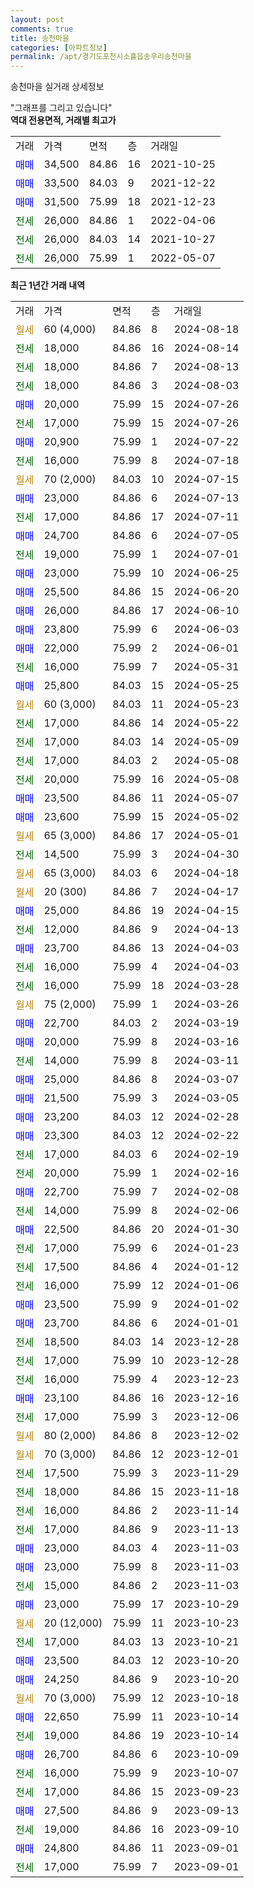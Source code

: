 ```yaml
---
layout: post
comments: true
title: 송천마을
categories: [아파트정보]
permalink: /apt/경기도포천시소흘읍송우리송천마을
---
```


송천마을 실거래 상세정보

<script type="text/javascript">
  google.charts.load('current', {'packages':['line', 'corechart']});
  google.charts.setOnLoadCallback(drawChart);

  function drawChart() {
    var data = new google.visualization.DataTable();
    data.addColumn('date', '거래일');
    data.addColumn('number', "매매");
    data.addColumn('number', "전세");
    data.addColumn('number', "전매");

    data.addRows([[new Date(Date.parse("2024-08-18")), null, null, null], [new Date(Date.parse("2024-08-14")), null, 18000, null], [new Date(Date.parse("2024-08-13")), null, 18000, null], [new Date(Date.parse("2024-08-03")), null, 18000, null], [new Date(Date.parse("2024-07-26")), 20000, null, null], [new Date(Date.parse("2024-07-26")), null, 17000, null], [new Date(Date.parse("2024-07-22")), 20900, null, null], [new Date(Date.parse("2024-07-18")), null, 16000, null], [new Date(Date.parse("2024-07-15")), null, null, null], [new Date(Date.parse("2024-07-13")), 23000, null, null], [new Date(Date.parse("2024-07-11")), null, 17000, null], [new Date(Date.parse("2024-07-05")), 24700, null, null], [new Date(Date.parse("2024-07-01")), null, 19000, null], [new Date(Date.parse("2024-06-25")), 23000, null, null], [new Date(Date.parse("2024-06-20")), 25500, null, null], [new Date(Date.parse("2024-06-10")), 26000, null, null], [new Date(Date.parse("2024-06-03")), 23800, null, null], [new Date(Date.parse("2024-06-01")), 22000, null, null], [new Date(Date.parse("2024-05-31")), null, 16000, null], [new Date(Date.parse("2024-05-25")), 25800, null, null], [new Date(Date.parse("2024-05-23")), null, null, null], [new Date(Date.parse("2024-05-22")), null, 17000, null], [new Date(Date.parse("2024-05-09")), null, 17000, null], [new Date(Date.parse("2024-05-08")), null, 17000, null], [new Date(Date.parse("2024-05-08")), null, 20000, null], [new Date(Date.parse("2024-05-07")), 23500, null, null], [new Date(Date.parse("2024-05-02")), 23600, null, null], [new Date(Date.parse("2024-05-01")), null, null, null], [new Date(Date.parse("2024-04-30")), null, 14500, null], [new Date(Date.parse("2024-04-18")), null, null, null], [new Date(Date.parse("2024-04-17")), null, null, null], [new Date(Date.parse("2024-04-15")), 25000, null, null], [new Date(Date.parse("2024-04-13")), null, 12000, null], [new Date(Date.parse("2024-04-03")), 23700, null, null], [new Date(Date.parse("2024-04-03")), null, 16000, null], [new Date(Date.parse("2024-03-28")), null, 16000, null], [new Date(Date.parse("2024-03-26")), null, null, null], [new Date(Date.parse("2024-03-19")), 22700, null, null], [new Date(Date.parse("2024-03-16")), 20000, null, null], [new Date(Date.parse("2024-03-11")), null, 14000, null], [new Date(Date.parse("2024-03-07")), 25000, null, null], [new Date(Date.parse("2024-03-05")), 21500, null, null], [new Date(Date.parse("2024-02-28")), 23200, null, null], [new Date(Date.parse("2024-02-22")), 23300, null, null], [new Date(Date.parse("2024-02-19")), null, 17000, null], [new Date(Date.parse("2024-02-16")), null, 20000, null], [new Date(Date.parse("2024-02-08")), 22700, null, null], [new Date(Date.parse("2024-02-06")), null, 14000, null], [new Date(Date.parse("2024-01-30")), 22500, null, null], [new Date(Date.parse("2024-01-23")), null, 17000, null], [new Date(Date.parse("2024-01-12")), null, 17500, null], [new Date(Date.parse("2024-01-06")), null, 16000, null], [new Date(Date.parse("2024-01-02")), 23500, null, null], [new Date(Date.parse("2024-01-01")), 23700, null, null], [new Date(Date.parse("2023-12-28")), null, 18500, null], [new Date(Date.parse("2023-12-28")), null, 17000, null], [new Date(Date.parse("2023-12-23")), null, 16000, null], [new Date(Date.parse("2023-12-16")), 23100, null, null], [new Date(Date.parse("2023-12-06")), null, 17000, null], [new Date(Date.parse("2023-12-02")), null, null, null], [new Date(Date.parse("2023-12-01")), null, null, null], [new Date(Date.parse("2023-11-29")), null, 17500, null], [new Date(Date.parse("2023-11-18")), null, 18000, null], [new Date(Date.parse("2023-11-14")), null, 16000, null], [new Date(Date.parse("2023-11-13")), null, 17000, null], [new Date(Date.parse("2023-11-03")), 23000, null, null], [new Date(Date.parse("2023-11-03")), 23000, null, null], [new Date(Date.parse("2023-11-03")), null, 15000, null], [new Date(Date.parse("2023-10-29")), 23000, null, null], [new Date(Date.parse("2023-10-23")), null, null, null], [new Date(Date.parse("2023-10-21")), null, 17000, null], [new Date(Date.parse("2023-10-20")), 23500, null, null], [new Date(Date.parse("2023-10-20")), 24250, null, null], [new Date(Date.parse("2023-10-18")), null, null, null], [new Date(Date.parse("2023-10-14")), 22650, null, null], [new Date(Date.parse("2023-10-14")), null, 19000, null], [new Date(Date.parse("2023-10-09")), 26700, null, null], [new Date(Date.parse("2023-10-07")), null, 16000, null], [new Date(Date.parse("2023-09-23")), null, 17000, null], [new Date(Date.parse("2023-09-13")), 27500, null, null], [new Date(Date.parse("2023-09-10")), null, 19000, null], [new Date(Date.parse("2023-09-01")), 24800, null, null], [new Date(Date.parse("2023-09-01")), null, 17000, null]]);

    var options = {
      hAxis: {
        format: 'yyyy/MM/dd'
      },    
      lineWidth: 0,
      pointsVisible: true,    
      title: '최근 1년간 유형별 실거래가 분포',
      legend: { position: 'bottom' }
    };

    var formatter = new google.visualization.NumberFormat({pattern:'###,###'} );
    formatter.format(data, 1);
    formatter.format(data, 2);
    
    setTimeout(function() {
        var chart = new google.visualization.LineChart(document.getElementById('columnchart_material'));
        chart.draw(data, (options));
        document.getElementById('loading').style.display = 'none';
    }, 200);
  }
</script>


<div id="loading" style="z-index:20; display: block; margin-left: 0px">"그래프를 그리고 있습니다"</div>
<div id="columnchart_material" style="width: 95%; margin-left: 0px; display: block"></div>
<!-- contents start -->
<b>역대 전용면적, 거래별 최고가</b>
<table class="sortable">
    <tr>
      <td>거래</td>
      <td>가격</td>
      <td>면적</td>
      <td>층</td>
      <td>거래일</td>
    </tr>
        <tr>
          <td><a style="color: blue">매매</a></td>
          <td>34,500</td>
          <td>84.86</td>
          <td>16</td>
          <td>2021-10-25</td>
        </tr>            <tr>
          <td><a style="color: blue">매매</a></td>
          <td>33,500</td>
          <td>84.03</td>
          <td>9</td>
          <td>2021-12-22</td>
        </tr>            <tr>
          <td><a style="color: blue">매매</a></td>
          <td>31,500</td>
          <td>75.99</td>
          <td>18</td>
          <td>2021-12-23</td>
        </tr>        
        <tr>
              <td><a style="color: darkgreen">전세</a></td>
              <td>26,000</td>
              <td>84.86</td>
              <td>1</td>
              <td>2022-04-06</td>
            </tr>            <tr>
              <td><a style="color: darkgreen">전세</a></td>
              <td>26,000</td>
              <td>84.03</td>
              <td>14</td>
              <td>2021-10-27</td>
            </tr>            <tr>
              <td><a style="color: darkgreen">전세</a></td>
              <td>26,000</td>
              <td>75.99</td>
              <td>1</td>
              <td>2022-05-07</td>
            </tr>        
    
</table>

<b>최근 1년간 거래 내역</b>

<table class="sortable">
    <tr>
      <td>거래</td>
      <td>가격</td>
      <td>면적</td>
      <td>층</td>
      <td>거래일</td>
    </tr>
    <tr>
      <td><a style="color: darkgoldenrod">월세</a></td>
      <td>60 (4,000)</td>
      <td>84.86</td>
      <td>8</td>
      <td>2024-08-18</td>
    </tr>          <tr>
      <td><a style="color: darkgreen">전세</a></td>
      <td>18,000</td>
      <td>84.86</td>
      <td>16</td>
      <td>2024-08-14</td>
    </tr>          <tr>
      <td><a style="color: darkgreen">전세</a></td>
      <td>18,000</td>
      <td>84.86</td>
      <td>7</td>
      <td>2024-08-13</td>
    </tr>          <tr>
      <td><a style="color: darkgreen">전세</a></td>
      <td>18,000</td>
      <td>84.86</td>
      <td>3</td>
      <td>2024-08-03</td>
    </tr>          <tr>
      <td><a style="color: blue">매매</a></td>
      <td>20,000</td>
      <td>75.99</td>
      <td>15</td>
      <td>2024-07-26</td>
    </tr>          <tr>
      <td><a style="color: darkgreen">전세</a></td>
      <td>17,000</td>
      <td>75.99</td>
      <td>15</td>
      <td>2024-07-26</td>
    </tr>          <tr>
      <td><a style="color: blue">매매</a></td>
      <td>20,900</td>
      <td>75.99</td>
      <td>1</td>
      <td>2024-07-22</td>
    </tr>          <tr>
      <td><a style="color: darkgreen">전세</a></td>
      <td>16,000</td>
      <td>75.99</td>
      <td>8</td>
      <td>2024-07-18</td>
    </tr>          <tr>
      <td><a style="color: darkgoldenrod">월세</a></td>
      <td>70 (2,000)</td>
      <td>84.03</td>
      <td>10</td>
      <td>2024-07-15</td>
    </tr>          <tr>
      <td><a style="color: blue">매매</a></td>
      <td>23,000</td>
      <td>84.86</td>
      <td>6</td>
      <td>2024-07-13</td>
    </tr>          <tr>
      <td><a style="color: darkgreen">전세</a></td>
      <td>17,000</td>
      <td>84.86</td>
      <td>17</td>
      <td>2024-07-11</td>
    </tr>          <tr>
      <td><a style="color: blue">매매</a></td>
      <td>24,700</td>
      <td>84.86</td>
      <td>6</td>
      <td>2024-07-05</td>
    </tr>          <tr>
      <td><a style="color: darkgreen">전세</a></td>
      <td>19,000</td>
      <td>75.99</td>
      <td>1</td>
      <td>2024-07-01</td>
    </tr>          <tr>
      <td><a style="color: blue">매매</a></td>
      <td>23,000</td>
      <td>75.99</td>
      <td>10</td>
      <td>2024-06-25</td>
    </tr>          <tr>
      <td><a style="color: blue">매매</a></td>
      <td>25,500</td>
      <td>84.86</td>
      <td>15</td>
      <td>2024-06-20</td>
    </tr>          <tr>
      <td><a style="color: blue">매매</a></td>
      <td>26,000</td>
      <td>84.86</td>
      <td>17</td>
      <td>2024-06-10</td>
    </tr>          <tr>
      <td><a style="color: blue">매매</a></td>
      <td>23,800</td>
      <td>75.99</td>
      <td>6</td>
      <td>2024-06-03</td>
    </tr>          <tr>
      <td><a style="color: blue">매매</a></td>
      <td>22,000</td>
      <td>75.99</td>
      <td>2</td>
      <td>2024-06-01</td>
    </tr>          <tr>
      <td><a style="color: darkgreen">전세</a></td>
      <td>16,000</td>
      <td>75.99</td>
      <td>7</td>
      <td>2024-05-31</td>
    </tr>          <tr>
      <td><a style="color: blue">매매</a></td>
      <td>25,800</td>
      <td>84.03</td>
      <td>15</td>
      <td>2024-05-25</td>
    </tr>          <tr>
      <td><a style="color: darkgoldenrod">월세</a></td>
      <td>60 (3,000)</td>
      <td>84.03</td>
      <td>11</td>
      <td>2024-05-23</td>
    </tr>          <tr>
      <td><a style="color: darkgreen">전세</a></td>
      <td>17,000</td>
      <td>84.86</td>
      <td>14</td>
      <td>2024-05-22</td>
    </tr>          <tr>
      <td><a style="color: darkgreen">전세</a></td>
      <td>17,000</td>
      <td>84.03</td>
      <td>14</td>
      <td>2024-05-09</td>
    </tr>          <tr>
      <td><a style="color: darkgreen">전세</a></td>
      <td>17,000</td>
      <td>84.03</td>
      <td>2</td>
      <td>2024-05-08</td>
    </tr>          <tr>
      <td><a style="color: darkgreen">전세</a></td>
      <td>20,000</td>
      <td>75.99</td>
      <td>16</td>
      <td>2024-05-08</td>
    </tr>          <tr>
      <td><a style="color: blue">매매</a></td>
      <td>23,500</td>
      <td>84.86</td>
      <td>11</td>
      <td>2024-05-07</td>
    </tr>          <tr>
      <td><a style="color: blue">매매</a></td>
      <td>23,600</td>
      <td>75.99</td>
      <td>15</td>
      <td>2024-05-02</td>
    </tr>          <tr>
      <td><a style="color: darkgoldenrod">월세</a></td>
      <td>65 (3,000)</td>
      <td>84.86</td>
      <td>17</td>
      <td>2024-05-01</td>
    </tr>          <tr>
      <td><a style="color: darkgreen">전세</a></td>
      <td>14,500</td>
      <td>75.99</td>
      <td>3</td>
      <td>2024-04-30</td>
    </tr>          <tr>
      <td><a style="color: darkgoldenrod">월세</a></td>
      <td>65 (3,000)</td>
      <td>84.03</td>
      <td>6</td>
      <td>2024-04-18</td>
    </tr>          <tr>
      <td><a style="color: darkgoldenrod">월세</a></td>
      <td>20 (300)</td>
      <td>84.86</td>
      <td>7</td>
      <td>2024-04-17</td>
    </tr>          <tr>
      <td><a style="color: blue">매매</a></td>
      <td>25,000</td>
      <td>84.86</td>
      <td>19</td>
      <td>2024-04-15</td>
    </tr>          <tr>
      <td><a style="color: darkgreen">전세</a></td>
      <td>12,000</td>
      <td>84.86</td>
      <td>9</td>
      <td>2024-04-13</td>
    </tr>          <tr>
      <td><a style="color: blue">매매</a></td>
      <td>23,700</td>
      <td>84.86</td>
      <td>13</td>
      <td>2024-04-03</td>
    </tr>          <tr>
      <td><a style="color: darkgreen">전세</a></td>
      <td>16,000</td>
      <td>75.99</td>
      <td>4</td>
      <td>2024-04-03</td>
    </tr>          <tr>
      <td><a style="color: darkgreen">전세</a></td>
      <td>16,000</td>
      <td>75.99</td>
      <td>18</td>
      <td>2024-03-28</td>
    </tr>          <tr>
      <td><a style="color: darkgoldenrod">월세</a></td>
      <td>75 (2,000)</td>
      <td>75.99</td>
      <td>1</td>
      <td>2024-03-26</td>
    </tr>          <tr>
      <td><a style="color: blue">매매</a></td>
      <td>22,700</td>
      <td>84.03</td>
      <td>2</td>
      <td>2024-03-19</td>
    </tr>          <tr>
      <td><a style="color: blue">매매</a></td>
      <td>20,000</td>
      <td>75.99</td>
      <td>8</td>
      <td>2024-03-16</td>
    </tr>          <tr>
      <td><a style="color: darkgreen">전세</a></td>
      <td>14,000</td>
      <td>75.99</td>
      <td>8</td>
      <td>2024-03-11</td>
    </tr>          <tr>
      <td><a style="color: blue">매매</a></td>
      <td>25,000</td>
      <td>84.86</td>
      <td>8</td>
      <td>2024-03-07</td>
    </tr>          <tr>
      <td><a style="color: blue">매매</a></td>
      <td>21,500</td>
      <td>75.99</td>
      <td>3</td>
      <td>2024-03-05</td>
    </tr>          <tr>
      <td><a style="color: blue">매매</a></td>
      <td>23,200</td>
      <td>84.03</td>
      <td>12</td>
      <td>2024-02-28</td>
    </tr>          <tr>
      <td><a style="color: blue">매매</a></td>
      <td>23,300</td>
      <td>84.03</td>
      <td>12</td>
      <td>2024-02-22</td>
    </tr>          <tr>
      <td><a style="color: darkgreen">전세</a></td>
      <td>17,000</td>
      <td>84.03</td>
      <td>6</td>
      <td>2024-02-19</td>
    </tr>          <tr>
      <td><a style="color: darkgreen">전세</a></td>
      <td>20,000</td>
      <td>75.99</td>
      <td>1</td>
      <td>2024-02-16</td>
    </tr>          <tr>
      <td><a style="color: blue">매매</a></td>
      <td>22,700</td>
      <td>75.99</td>
      <td>7</td>
      <td>2024-02-08</td>
    </tr>          <tr>
      <td><a style="color: darkgreen">전세</a></td>
      <td>14,000</td>
      <td>75.99</td>
      <td>8</td>
      <td>2024-02-06</td>
    </tr>          <tr>
      <td><a style="color: blue">매매</a></td>
      <td>22,500</td>
      <td>84.86</td>
      <td>20</td>
      <td>2024-01-30</td>
    </tr>          <tr>
      <td><a style="color: darkgreen">전세</a></td>
      <td>17,000</td>
      <td>75.99</td>
      <td>6</td>
      <td>2024-01-23</td>
    </tr>          <tr>
      <td><a style="color: darkgreen">전세</a></td>
      <td>17,500</td>
      <td>84.86</td>
      <td>4</td>
      <td>2024-01-12</td>
    </tr>          <tr>
      <td><a style="color: darkgreen">전세</a></td>
      <td>16,000</td>
      <td>75.99</td>
      <td>12</td>
      <td>2024-01-06</td>
    </tr>          <tr>
      <td><a style="color: blue">매매</a></td>
      <td>23,500</td>
      <td>75.99</td>
      <td>9</td>
      <td>2024-01-02</td>
    </tr>          <tr>
      <td><a style="color: blue">매매</a></td>
      <td>23,700</td>
      <td>84.86</td>
      <td>6</td>
      <td>2024-01-01</td>
    </tr>          <tr>
      <td><a style="color: darkgreen">전세</a></td>
      <td>18,500</td>
      <td>84.03</td>
      <td>14</td>
      <td>2023-12-28</td>
    </tr>          <tr>
      <td><a style="color: darkgreen">전세</a></td>
      <td>17,000</td>
      <td>75.99</td>
      <td>10</td>
      <td>2023-12-28</td>
    </tr>          <tr>
      <td><a style="color: darkgreen">전세</a></td>
      <td>16,000</td>
      <td>75.99</td>
      <td>4</td>
      <td>2023-12-23</td>
    </tr>          <tr>
      <td><a style="color: blue">매매</a></td>
      <td>23,100</td>
      <td>84.86</td>
      <td>16</td>
      <td>2023-12-16</td>
    </tr>          <tr>
      <td><a style="color: darkgreen">전세</a></td>
      <td>17,000</td>
      <td>75.99</td>
      <td>3</td>
      <td>2023-12-06</td>
    </tr>          <tr>
      <td><a style="color: darkgoldenrod">월세</a></td>
      <td>80 (2,000)</td>
      <td>84.86</td>
      <td>8</td>
      <td>2023-12-02</td>
    </tr>          <tr>
      <td><a style="color: darkgoldenrod">월세</a></td>
      <td>70 (3,000)</td>
      <td>84.86</td>
      <td>12</td>
      <td>2023-12-01</td>
    </tr>          <tr>
      <td><a style="color: darkgreen">전세</a></td>
      <td>17,500</td>
      <td>75.99</td>
      <td>3</td>
      <td>2023-11-29</td>
    </tr>          <tr>
      <td><a style="color: darkgreen">전세</a></td>
      <td>18,000</td>
      <td>84.86</td>
      <td>15</td>
      <td>2023-11-18</td>
    </tr>          <tr>
      <td><a style="color: darkgreen">전세</a></td>
      <td>16,000</td>
      <td>84.86</td>
      <td>2</td>
      <td>2023-11-14</td>
    </tr>          <tr>
      <td><a style="color: darkgreen">전세</a></td>
      <td>17,000</td>
      <td>84.86</td>
      <td>9</td>
      <td>2023-11-13</td>
    </tr>          <tr>
      <td><a style="color: blue">매매</a></td>
      <td>23,000</td>
      <td>84.03</td>
      <td>4</td>
      <td>2023-11-03</td>
    </tr>          <tr>
      <td><a style="color: blue">매매</a></td>
      <td>23,000</td>
      <td>75.99</td>
      <td>8</td>
      <td>2023-11-03</td>
    </tr>          <tr>
      <td><a style="color: darkgreen">전세</a></td>
      <td>15,000</td>
      <td>84.86</td>
      <td>2</td>
      <td>2023-11-03</td>
    </tr>          <tr>
      <td><a style="color: blue">매매</a></td>
      <td>23,000</td>
      <td>75.99</td>
      <td>17</td>
      <td>2023-10-29</td>
    </tr>          <tr>
      <td><a style="color: darkgoldenrod">월세</a></td>
      <td>20 (12,000)</td>
      <td>75.99</td>
      <td>11</td>
      <td>2023-10-23</td>
    </tr>          <tr>
      <td><a style="color: darkgreen">전세</a></td>
      <td>17,000</td>
      <td>84.03</td>
      <td>13</td>
      <td>2023-10-21</td>
    </tr>          <tr>
      <td><a style="color: blue">매매</a></td>
      <td>23,500</td>
      <td>84.03</td>
      <td>12</td>
      <td>2023-10-20</td>
    </tr>          <tr>
      <td><a style="color: blue">매매</a></td>
      <td>24,250</td>
      <td>84.86</td>
      <td>9</td>
      <td>2023-10-20</td>
    </tr>          <tr>
      <td><a style="color: darkgoldenrod">월세</a></td>
      <td>70 (3,000)</td>
      <td>75.99</td>
      <td>12</td>
      <td>2023-10-18</td>
    </tr>          <tr>
      <td><a style="color: blue">매매</a></td>
      <td>22,650</td>
      <td>75.99</td>
      <td>11</td>
      <td>2023-10-14</td>
    </tr>          <tr>
      <td><a style="color: darkgreen">전세</a></td>
      <td>19,000</td>
      <td>84.86</td>
      <td>19</td>
      <td>2023-10-14</td>
    </tr>          <tr>
      <td><a style="color: blue">매매</a></td>
      <td>26,700</td>
      <td>84.86</td>
      <td>6</td>
      <td>2023-10-09</td>
    </tr>          <tr>
      <td><a style="color: darkgreen">전세</a></td>
      <td>16,000</td>
      <td>75.99</td>
      <td>9</td>
      <td>2023-10-07</td>
    </tr>          <tr>
      <td><a style="color: darkgreen">전세</a></td>
      <td>17,000</td>
      <td>84.86</td>
      <td>15</td>
      <td>2023-09-23</td>
    </tr>          <tr>
      <td><a style="color: blue">매매</a></td>
      <td>27,500</td>
      <td>84.86</td>
      <td>9</td>
      <td>2023-09-13</td>
    </tr>          <tr>
      <td><a style="color: darkgreen">전세</a></td>
      <td>19,000</td>
      <td>84.86</td>
      <td>16</td>
      <td>2023-09-10</td>
    </tr>          <tr>
      <td><a style="color: blue">매매</a></td>
      <td>24,800</td>
      <td>84.86</td>
      <td>11</td>
      <td>2023-09-01</td>
    </tr>          <tr>
      <td><a style="color: darkgreen">전세</a></td>
      <td>17,000</td>
      <td>75.99</td>
      <td>7</td>
      <td>2023-09-01</td>
    </tr>      </table>
<!-- contents end -->    

